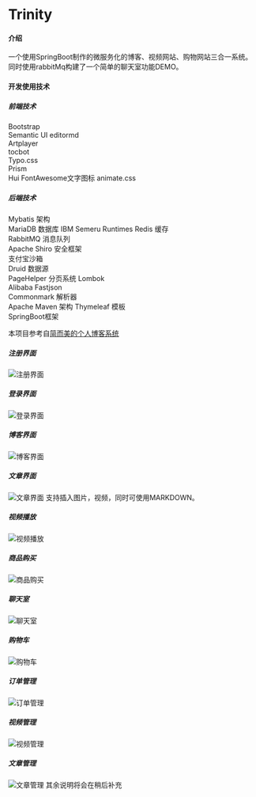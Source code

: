 # Trinity

#### 介绍
一个使用SpringBoot制作的微服务化的博客、视频网站、购物网站三合一系统。
同时使用rabbitMq构建了一个简单的聊天室功能DEMO。
#### 开发使用技术
##### 前端技术
Bootstrap	
Semantic UI	
editormd	
Artplayer	
tocbot	
Typo.css	
Prism	
Hui	
FontAwesome文字图标	
animate.css	
##### 后端技术	
Mybatis 架构	
MariaDB 数据库	
IBM Semeru Runtimes	
Redis 缓存	
RabbitMQ 消息队列	
Apache Shiro 安全框架	
支付宝沙箱	
Druid 数据源	
PageHelper 分页系统	
Lombok	
Alibaba Fastjson	
Commonmark 解析器	
Apache Maven 架构	
Thymeleaf 模板	
SpringBoot框架	

本项目参考自[简而美的个人博客系统](https://gitee.com/dreamchasers/myblog)
##### 注册界面
![注册界面](%E5%9B%BE%E7%89%87.png)
##### 登录界面
![登录界面](%E5%9B%BE%E7%89%872.png)
##### 博客界面
![博客界面](%E5%9B%BE%E7%89%873.png)
##### 文章界面
![文章界面](%E5%9B%BE%E7%89%8711.png)
支持插入图片，视频，同时可使用MARKDOWN。
##### 视频播放
![视频播放](%E5%9B%BE%E7%89%874.png)
##### 商品购买
![商品购买](%E5%9B%BE%E7%89%875.png)
##### 聊天室
![聊天室](%E5%9B%BE%E7%89%876.png)
##### 购物车
![购物车](%E5%9B%BE%E7%89%877.png)
##### 订单管理
![订单管理](%E5%9B%BE%E7%89%878.png)
##### 视频管理
![视频管理](%E5%9B%BE%E7%89%879.png)
##### 文章管理
![文章管理](%E5%9B%BE%E7%89%8710.png)
其余说明将会在稍后补充
